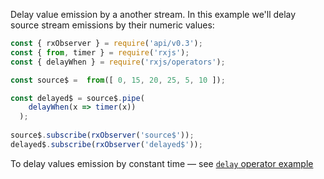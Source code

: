 <!--
name:		
title:		delayWhen
pageTitle:	RxJS delayWhen operator example with a marble diagram
desc:		
docsUrl:	https://rxjs.dev/api/operators/delayWhen
-->

Delay value emission by a another stream. In this example we'll delay source stream emissions by their numeric values:

```js
const { rxObserver } = require('api/v0.3');
const { from, timer } = require('rxjs');
const { delayWhen } = require('rxjs/operators');

const source$ =  from([ 0, 15, 20, 25, 5, 10 ]);

const delayed$ = source$.pipe(
    delayWhen(x => timer(x))
  );
  
source$.subscribe(rxObserver('source$'));
delayed$.subscribe(rxObserver('delayed$'));

```

To delay values emission by constant time — see [`delay` operator example](/rxjs/delay)
